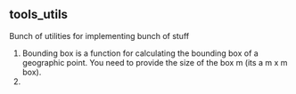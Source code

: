 ## tools_utils

 Bunch of utilities for implementing bunch of stuff

1. Bounding box is a function for calculating the bounding box of a geographic point. You need to provide the size of the box m (its a m x m box).
2. 
